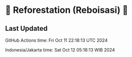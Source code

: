 
# 🌳 Reforestation (Reboisasi) 🌲

## Last Updated

GitHub Actions time: Fri Oct 11 22:18:13 UTC 2024

Indonesia/Jakarta time: Sat Oct 12 05:18:13 WIB 2024
